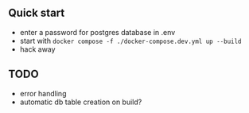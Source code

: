 ## Quick start
 - enter a password for postgres database in .env
 - start with `docker compose -f ./docker-compose.dev.yml up --build`
 - hack away

## TODO
 - error handling
 - automatic db table creation on build?
